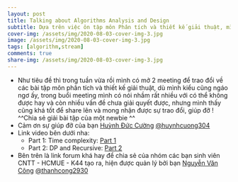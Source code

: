 ```yaml
---
layout: post
title: Talking about Algorithms Analysis and Design
subtitle: Dựa trên việc ôn tập môn Phân tích và thiết kế giải thuật, mình có tạo một buổi meeting và trao đổi về các vấn đề Độ phức tạp thuật toán, Quy hoạch động và Đệ quy
cover-img: /assets/img/2020-08-03-cover-img-3.jpg
image: /assets/img/2020-08-03-cover-img-3.jpg
tags: [algorithm,stream]
comments: true
share-img: /assets/img/2020-08-03-cover-img-3.jpg
---
```


- Như tiêu đề thì trong tuần vừa rồi mình có mở 2 meeting để trao đổi về các bài tập môn phân tích và thiết kế giải thuật, dù mình kiểu cũng ngáo ngơ ấy, trong buổi meeting mình có nói nhầm rất nhiều với có thể không được hay và còn nhiều vấn đề chưa giải quyết được, nhưng mình thấy cũng khá tốt để share lên và mong nhận được sự trao đổi, giúp đỡ ! ^^Chia sẻ giải bài tập của một newbie ^^
- Cảm ơn sự giúp đỡ của bạn [Huỳnh Đức Cường](https://www.facebook.com/huynhduccung) [@huynhcuong304](https://github.com/huynhcuong304)
- Link video bên dưới nha:
  - Part 1: Time complexity: [Part 1](https://ittforum.congnv.website/post/meeting-pttkgt-1)
  - Part 2: DP and Recursive: [Part 2](https://ittforum.congnv.website/post/meeting-pttkgt-2)
- Bên trên là link forum khá hay để chia sẻ của nhóm các bạn sinh viên CNTT - HCMUE - K44 tạo ra, hiện được quản lý bởi bạn [Nguyễn Văn Công](https://www.facebook.com/congnv0330) [@thanhcong2930](https://github.com/thanhcong2930)
